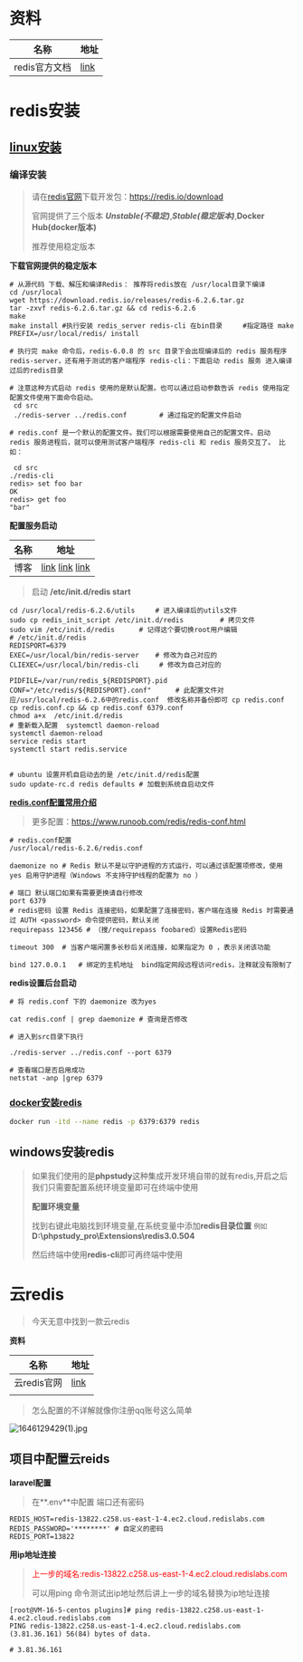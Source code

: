 # 资料

| 名称          | 地址                                           |
| ------------- | ---------------------------------------------- |
| redis官方文档 | [link](http://www.redis.cn/documentation.html) |

#  redis安装

## [linux安装](https://www.runoob.com/redis/redis-install.html)

### 编译安装

> 请在[redis官网](https://redis.io/download)下载开发包：https://redis.io/download
>
> 官网提供了三个版本 ***Unstable(不稳定)***,***Stable(稳定版本)***,**Docker Hub(docker版本)**
>
> 推荐使用稳定版本 

**下载官网提供的稳定版本**

```shell
# 从源代码 下载、解压和编译Redis： 推荐将redis放在 /usr/local目录下编译
cd /usr/local
wget https://download.redis.io/releases/redis-6.2.6.tar.gz 
tar -zxvf redis-6.2.6.tar.gz && cd redis-6.2.6
make
make install #执行安装 redis_server redis-cli 在bin目录     #指定路径 make PREFIX=/usr/local/redis/ install

# 执行完 make 命令后，redis-6.0.8 的 src 目录下会出现编译后的 redis 服务程序 redis-server，还有用于测试的客户端程序 redis-cli：下面启动 redis 服务 进入编译过后的redis目录 

# 注意这种方式启动 redis 使用的是默认配置。也可以通过启动参数告诉 redis 使用指定配置文件使用下面命令启动。
 cd src
 ./redis-server ../redis.conf        # 通过指定的配置文件启动

# redis.conf 是一个默认的配置文件。我们可以根据需要使用自己的配置文件。启动 redis 服务进程后，就可以使用测试客户端程序 redis-cli 和 redis 服务交互了。 比如：

 cd src
./redis-cli
redis> set foo bar
OK
redis> get foo
"bar"
```

**配置服务启动**

| 名称 | 地址                                                         |
| ---- | ------------------------------------------------------------ |
| 博客 | [link](http://t.zoukankan.com/murenhui-p-8898238.html) [link](https://blog.csdn.net/u014163312/article/details/123650944) [link](https://blog.csdn.net/x1128559250/article/details/95511171?utm_medium=distribute.pc_relevant.none-task-blog-2~default~baidujs_baidulandingword~default-5-95511171-blog-123650944.pc_relevant_recovery_v2&spm=1001.2101.3001.4242.4&utm_relevant_index=8) |

> 启动 **/etc/init.d/redis start**

```shell
cd /usr/local/redis-6.2.6/utils     # 进入编译后的utils文件
sudo cp redis_init_script /etc/init.d/redis         # 拷贝文件
sudo vim /etc/init.d/redis      # 记得这个要切换root用户编辑
# /etc/init.d/redis 
REDISPORT=6379
EXEC=/usr/local/bin/redis-server    # 修改为自己对应的
CLIEXEC=/usr/local/bin/redis-cli     # 修改为自己对应的

PIDFILE=/var/run/redis_${REDISPORT}.pid
CONF="/etc/redis/${REDISPORT}.conf"      # 此配置文件对应/usr/local/redis-6.2.6中的redis.conf  修改名称并备份即可 cp redis.conf cp redis.conf.cp && cp redis.conf 6379.conf
chmod a+x  /etc/init.d/redis  
# 重新载入配置  systemctl daemon-reload
systemctl daemon-reload
service redis start 
systemctl start redis.service


# ubuntu 设置开机自启动去的是 /etc/init.d/redis配置
sudo update-rc.d redis defaults # 加载到系统自启动文件
```



**[redis.conf配置常用介绍](https://www.runoob.com/redis/redis-conf.html)**

> 更多配置：https://www.runoob.com/redis/redis-conf.html

```shell
# redis.conf配置 
/usr/local/redis-6.2.6/redis.conf

daemonize no # Redis 默认不是以守护进程的方式运行，可以通过该配置项修改，使用 yes 启用守护进程（Windows 不支持守护线程的配置为 no ）

# 端口 默认端口如果有需要更换请自行修改
port 6379
# redis密码 设置 Redis 连接密码，如果配置了连接密码，客户端在连接 Redis 时需要通过 AUTH <password> 命令提供密码，默认关闭
requirepass 123456 # （搜/requirepass foobared）设置Redis密码
	
timeout 300  # 当客户端闲置多长秒后关闭连接，如果指定为 0 ，表示关闭该功能

bind 127.0.0.1   # 绑定的主机地址	bind指定网段远程访问redis，注释就没有限制了
```

**redis设置后台启动**

```shell
# 将 redis.conf 下的 daemonize 改为yes

cat redis.conf | grep daemonize # 查询是否修改

# 进入到src目录下执行

./redis-server ../redis.conf --port 6379

# 查看端口是否启用成功
netstat -anp |grep 6379
```

### [docker安装redis](https://www.runoob.com/docker/docker-install-redis.html)

```sh
docker run -itd --name redis -p 6379:6379 redis
```





## windows安装redis

> 如果我们使用的是**phpstudy**这种集成开发环境自带的就有redis,开启之后我们只需要配置系统环境变量即可在终端中使用
>
> **配置环境变量**
>
> 找到右键此电脑找到环境变量,在系统变量中添加**redis目录位置** `例如` **D:\phpstudy_pro\Extensions\redis3.0.504**
>
> 然后终端中使用**redis-cli**即可再终端中使用

# 云redis

> 今天无意中找到一款云redis

**资料**

| 名称        | 地址                               |
| ----------- | ---------------------------------- |
| 云redis官网 | [link](https://app.redislabs.com/) |
|             |                                    |

> 怎么配置的不详解就像你注册qq账号这么简单

![1646129429(1).jpg](https://gitee.com/yaolliuyang/blogImages/raw/master/blogImages/qhmbrvu21RAToQC.png)

## 项目中配置云reids

**laravel配置**

> 在**.env**中配置 端口还有密码

```shell
REDIS_HOST=redis-13822.c258.us-east-1-4.ec2.cloud.redislabs.com
REDIS_PASSWORD='********' # 自定义的密码
REDIS_PORT=13822
```

**用ip地址连接**

> <font color='red'>上一步的域名:redis-13822.c258.us-east-1-4.ec2.cloud.redislabs.com</font>
>
> 可以用ping 命令测试出ip地址然后讲上一步的域名替换为ip地址连接

```shell
[root@VM-16-5-centos plugins]# ping redis-13822.c258.us-east-1-4.ec2.cloud.redislabs.com
PING redis-13822.c258.us-east-1-4.ec2.cloud.redislabs.com (3.81.36.161) 56(84) bytes of data.

# 3.81.36.161
```

